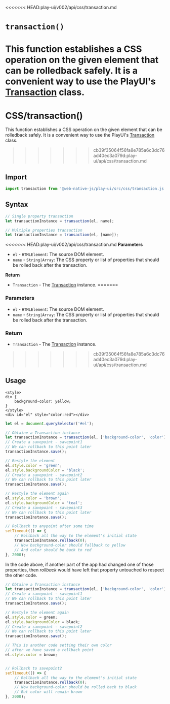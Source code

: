 <<<<<<< HEAD:play-ui/v002/api/css/transaction.md
# `transaction()`
This function establishes a CSS operation on the given element that can be rolledback safely. It is a convenient way to use the PlayUI's [Transaction](/play-ui/v002/api/transaction.md) class.
=======
# CSS/transaction\(\)

This function establishes a CSS operation on the given element that can be rolledback safely. It is a convenient way to use the PlayUI's [Transaction](https://github.com/web-native/docs/tree/4d4ea8f2ac9ea9b989339a1423c7dd36c5a6108a/play-ui/api/transaction.md) class.
>>>>>>> cb39f35064f56fa8e785a6c3dc76ad40ec3a079d:play-ui/api/css/transaction.md

## Import

```javascript
import transaction from '@web-native-js/play-ui/src/css/transaction.js';
```

## Syntax

```javascript
// Single property transaction
let transactionInstance = transaction(el, name);

// Multiple properties transaction
let transactionInstance = transaction(el, [name]);
```

<<<<<<< HEAD:play-ui/v002/api/css/transaction.md
**Parameters**
+ `el` - `HTMLElement`: The source DOM element.
+ `name` - `String|Array`: The CSS property or list of properties that should be rolled back after the transaction.

**Return**
+ `Transaction` - The [Transaction](/play-ui/v002/api/transaction.md) instance.
=======
### Parameters

* `el` - `HTMLElement`: The source DOM element.
* `name` - `String|Array`: The CSS property or list of properties that should be rolled back after the transaction.

### Return

* `Transaction` - The [Transaction](https://github.com/web-native/docs/tree/4d4ea8f2ac9ea9b989339a1423c7dd36c5a6108a/play-ui/api/transaction.md) instance.
>>>>>>> cb39f35064f56fa8e785a6c3dc76ad40ec3a079d:play-ui/api/css/transaction.md

## Usage

```markup
<style>
div {
    background-color: yellow;
}
</style>
<div id="el" style="color:red"></div>
```

```javascript
let el = document.querySelector('#el');

// Obtaine a Transaction instance
let transactionInstance = transaction(el, ['background-color', 'color']);
// Create a savepoint - savepoint1
// We can rollback to this point later
transactionInstance.save();

// Restyle the element
el.style.color = 'green';
el.style.backgroundColor = 'black';
// Create a savepoint - savepoint2
// We can rollback to this point later
transactionInstance.save();

// Restyle the element again
el.style.color = 'brown';
el.style.backgroundColor = 'teal';
// Create a savepoint - savepoint3
// We can rollback to this point later
transactionInstance.save();

// Rollback to anypoint after some time
setTimeout(() => {
    // Rollback all the way to the element's initial state
    transactionInstance.rollback(0);
    // Now background-color should fallback to yellow
    // And color should be back to red
}, 2000);
```

In the code above, if another part of the app had changed one of those properties, then _rollback_ would have left that property untouched to respect the other code.

```javascript
// Obtaine a Transaction instance
let transactionInstance = transaction(el, ['background-color', 'color']);
// Create a savepoint - savepoint1
// We can rollback to this point later
transactionInstance.save();

// Restyle the element again
el.style.color = green;
el.style.backgroundColor = black;
// Create a savepoint - savepoint2
// We can rollback to this point later
transactionInstance.save();

// This is another code setting their own color
// after we have saved a rollback point
el.style.color = brown;


// Rollback to savepoint2
setTimeout(() => {
    // Rollback all the way to the element's initial state
    transactionInstance.rollback(0);
    // Now background-color should be rolled back to black
    // But color will remain brown
}, 2000);
```

